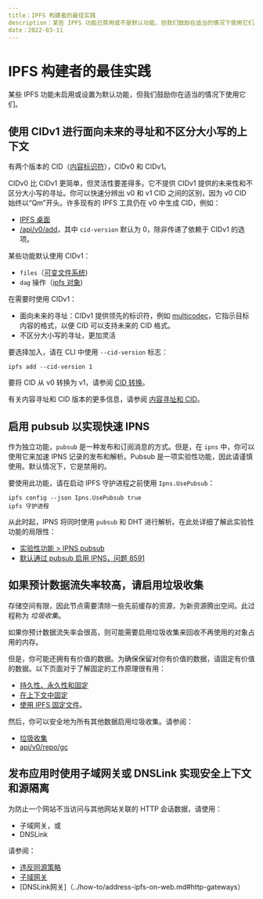 ```yaml
---
title：IPFS 构建者的最佳实践
description：某些 IPFS 功能已禁用或不是默认功能，但我们鼓励在适当的情况下使用它们。我们在此处列出它们，以便忙碌的构建者轻松访问。
date：2022-03-11
---
```


# IPFS 构建者的最佳实践

某些 IPFS 功能未启用或设置为默认功能，但我们鼓励你在适当的情况下使用它们。

## 使用 CIDv1 进行面向未来的寻址和不区分大小写的上下文

有两个版本的 CID（[内容标识符](../concepts/content-addressing.md)），CIDv0 和 CIDv1。

CIDv0 比 CIDv1 更简单，但灵活性要差得多。它不提供 CIDv1 提供的未来性和不区分大小写的寻址。你可以快速分辨出 v0 和 v1 CID 之间的区别，因为 v0 CID 始终以“Qm”开头。许多现有的 IPFS 工具仍在 v0 中生成 CID，例如：

- [IPFS 桌面](../install/ipfs-desktop.md#ipfs-desktop)
- [/api/v0/add](../reference/kubo/rpc.md#api-v0-add)，其中 `cid-version` 默认为 0，除非传递了依赖于 CIDv1 的选项。

某些功能默认使用 CIDv1：

- `files`（[可变文件系统](../concepts/file-systems.md#mutable-file-system-mfs))
- `dag` 操作（[ipfs 对象](../reference/kubo/cli.md#ipfs-dag))

在需要时使用 CIDv1：

- 面向未来的寻址：CIDv1 提供领先的标识符，例如 [multicodec](https://github.com/multiformats/multicodec)，它指示目标内容的格式，以便 CID 可以支持未来的 CID 格式。
- 不区分大小写的寻址，更加灵活

要选择加入，请在 CLI 中使用 `--cid-version` 标志：

```shell
ipfs add --cid-version 1
```

要将 CID 从 v0 转换为 v1，请参阅 [CID 转换](https://docs.ipfs.tech/concepts/content-addressing/#cid-conversion)。

有关内容寻址和 CID 版本的更多信息，请参阅 [内容寻址和 CID](../concepts/content-addressing.md#content-addressing-and-cids)。

## 启用 pubsub 以实现快速 IPNS

作为独立功能，`pubsub` 是一种发布和订阅消息的方式。但是，在 `ipns` 中，你可以使用它来加速 IPNS 记录的发布和解析。Pubsub 是一项实验性功能，因此请谨慎使用。默认情况下，它是禁用的。

要使用此功能，请在启动 IPFS 守护进程之前使用 `Ipns.UsePubsub`：

```shell
ipfs config --json Ipns.UsePubsub true
ipfs 守护进程
```

从此时起，IPNS 将同时使用 `pubsub` 和 DHT 进行解析。在此处详细了解此实验性功能的局限性：

- [实验性功能 > IPNS pubsub](https://github.com/ipfs/kubo/blob/master/docs/experimental-features.md#ipns-pubsub)
- [默认通过 pubsub 启用 IPNS，问题 8591](https://github.com/ipfs/kubo/issues/8591)

## 如果预计数据流失率较高，请启用垃圾收集

存储空间有限，因此节点需要清除一些先前缓存的资源，为新资源腾出空间。此过程称为 _垃圾收集_。

如果你预计数据流失率会很高，则可能需要启用垃圾收集来回收不再使用的对象占用的内存。

但是，你可能还拥有有价值的数据。为确保保留对你有价值的数据，请固定有价值的数据。以下页面对于了解固定的工作原理很有用：

- [持久性、永久性和固定](../concepts/persistence.md#persistence-permanence-and-pinning)
- [在上下文中固定](../concepts/persistence.md#pinning-in-context)
- [使用 IPFS 固定文件](../how-to/pin-files.md#three-kinds-of-pins)。

然后，你可以安全地为所有其他数据启用垃圾收集。请参阅：

- [垃圾收集](../concepts/persistence.md#garbage-collection)
- [api/v0/repo/gc](../reference/kubo/rpc.md#api-v0-repo-gc)

## 发布应用时使用子域网关或 DNSLink 实现安全上下文和源隔离

为防止一个网站不当访问与其他网站关联的 HTTP 会话数据，请使用：

- 子域网关，或
- DNSLink

请参阅：

- [违反同源策略](../concepts/ipfs-gateway.md#limitations-and-potential-workarounds)
- [子域网关](../how-to/address-ipfs-on-web.md#subdomain-gateway)
- [DNSLink网关]（../how-to/address-ipfs-on-web.md#http-gateways）
